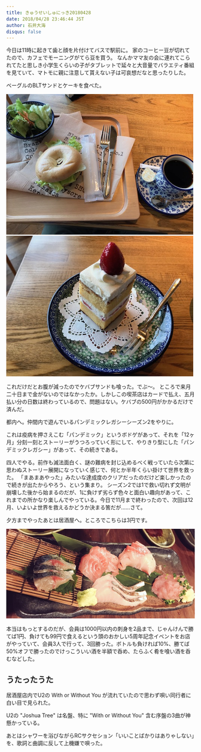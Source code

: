 ```yaml
---
title: きゅうせいしゅにっき20180428
date: 2018/04/28 23:46:44 JST
author: 石井大海
disqus: false
---
```

今日は11時に起きて歯と顔を片付けてバスで駅前に。
家のコーヒー豆が切れてたので、カフェでモーニングがてら豆を買う。
なんかママ友の会に連れてこられてたと思しき小学生くらいの子がタブレットで延々と大音量でバラエティ番組を見ていて、マトモに親に注意して貰えない子は可哀想だなと思ったりした。

ベーグルのBLTサンドとケーキを食べた。

<img class="img-fluid img-thumbnail rounded mx-auto d-block" src="./20180428-imgs/breakfast.jpg">
<img class="img-fluid img-thumbnail rounded mx-auto d-block" src="./20180428-imgs/cake.jpg">

これだけだとお腹が減ったのでケバブサンドも喰った。でぶ〜。
ところで来月二十日まで金がないのではなかったか。しかしこの喫茶店はカードで払え、五月払い分の日数は終わっているので、問題はない。ケバブの500円がかかるだけで済んだ。

都内へ。仲間内で遊んでいるパンデミックレガシーシーズン2をやりに。

これは疫病を押さえこむ「パンデミック」というボドゲがあって、それを「12ヶ月」分刻一刻とストーリーがうつろっていく形にして、やりきり型にした「パンデミックレガシー」があって、その続きである。

[](asin:B074NZTH87)
[](asin:B00V7TH3S0)

四人でやる。前作も滅法面白く、謎の難病を封じ込めるべく戦っていたら次第に思わぬストーリー展開になっていく感じで、何とか半年くらい掛けて世界を救った。
「まあまあやった」みたいな達成度のクリアだったのだけど楽しかったので続きが出たからやろう、という集まり。
シーズン2では1で救い切れず文明が崩壊した後から始まるのだが、1に負けず劣らず色々と面白い趣向があって、これまでの所かなり楽しんでやっている。今日で11月まで終わったので、次回は12月、いよいよ世界を救えるかどうか決まる筈だが……さて。

夕方までやったあとは居酒屋へ。ところでこちらは3円です。

<img class="img-fluid img-thumbnail rounded mx-auto d-block" src="./20180428-imgs/3yen.jpg">

本当はもっとするのだが、会員は1000円以内の刺身を2品まで、じゃんけんで勝てば1円、負けても99円で食えるという頭のおかしい5周年記念イベントをお店がやっていて、会員3人で行って、3回勝った。ボトルも負ければ10%、勝てば50%オフで勝ったのでけっこういい酒を半額で呑め、たらふく肴を喰い酒を呑むなどした。

## うたったうた ##
居酒屋店内でU2の With or Without You が流れていたので思わず唄い同行者に白い目で見られた。

[](youtube:XmSdTa9kaiQ)

U2の "Joshua Tree" は名盤、特に "With or Without You" 含む序盤の3曲が神懸かっている。

あとはシャワーを浴びながらRCサクセション「いいことばかりはありゃしない」を、歌詞と曲調に反して上機嫌で唄った。
